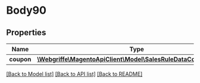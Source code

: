 # Body90

## Properties
Name | Type | Description | Notes
------------ | ------------- | ------------- | -------------
**coupon** | [**\Webgriffe\MagentoApiClient\Model\SalesRuleDataCouponInterface**](SalesRuleDataCouponInterface.md) |  | 

[[Back to Model list]](../README.md#documentation-for-models) [[Back to API list]](../README.md#documentation-for-api-endpoints) [[Back to README]](../README.md)


